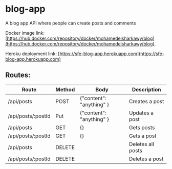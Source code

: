 # blog-app

A blog app API where people can create posts and comments

Docker image link: [https://hub.docker.com/repository/docker/mohamedelsharkawy/blog](https://hub.docker.com/repository/docker/mohamedelsharkawy/blog).

Heroku deployment link: [https://sfe-blog-app.herokuapp.com](https://sfe-blog-app.herokuapp.com)

## Routes:

| Route              | Method | Body                     | Description       |
| ------------------ | ------ | ------------------------ | ----------------- |
| /api/posts         | POST   | {"content": "anything" } | Creates a post    |
| /api/posts/:postId | Put    | {"content": "anything" } | Updates a post    |
| /api/posts         | GET    | {}                       | Gets posts        |
| /api/posts/:postId | GET    | {}                       | Gets a post       |
| /api/posts         | DELETE |                          | Deletes all posts |
| /api/posts/:postId | DELETE |                          | Deletes a post    |
